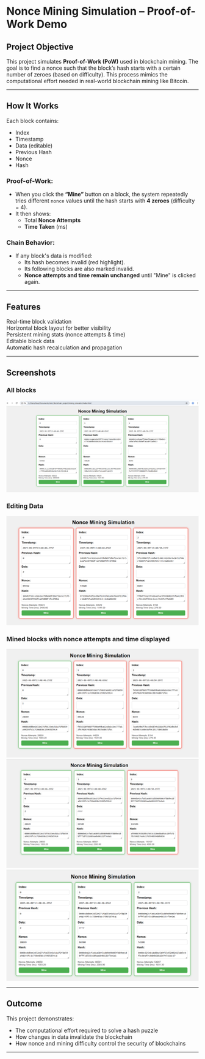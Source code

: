 #  Nonce Mining Simulation – Proof-of-Work Demo

## Project Objective

This project simulates **Proof-of-Work (PoW)** used in blockchain mining. The goal is to find a nonce such that the block’s hash starts with a certain number of zeroes (based on difficulty). This process mimics the computational effort needed in real-world blockchain mining like Bitcoin.

---

##  How It Works

Each block contains:

- Index
- Timestamp
- Data (editable)
- Previous Hash
- Nonce
- Hash

###  Proof-of-Work:

- When you click the **“Mine”** button on a block, the system repeatedly tries different `nonce` values until the hash starts with **4 zeroes** (difficulty = 4).
- It then shows:
  - Total **Nonce Attempts**
  - **Time Taken** (ms)

###  Chain Behavior:

- If any block's data is modified:
  - Its hash becomes invalid (red highlight).
  - Its following blocks are also marked invalid.
  - **Nonce attempts and time remain unchanged** until "Mine" is clicked again.

---

##  Features

 Real-time block validation  
 Horizontal block layout for better visibility  
 Persistent mining stats (nonce attempts & time)  
 Editable block data  
 Automatic hash recalculation and propagation

---

##  Screenshots

###  All blocks

![Blocks](screenshots/n-1.png)

###  Editing Data

![Invalid Blocks](screenshots/n-2.png)

###  Mined blocks with nonce attempts and time displayed

![Mined Block-0](screenshots/n-3.png)
![Mined Block-1](screenshots/n-4.png)
![Mined Block-2](screenshots/n-5.png)

---

##  Outcome

This project demonstrates:

- The computational effort required to solve a hash puzzle
- How changes in data invalidate the blockchain
- How nonce and mining difficulty control the security of blockchains

---
